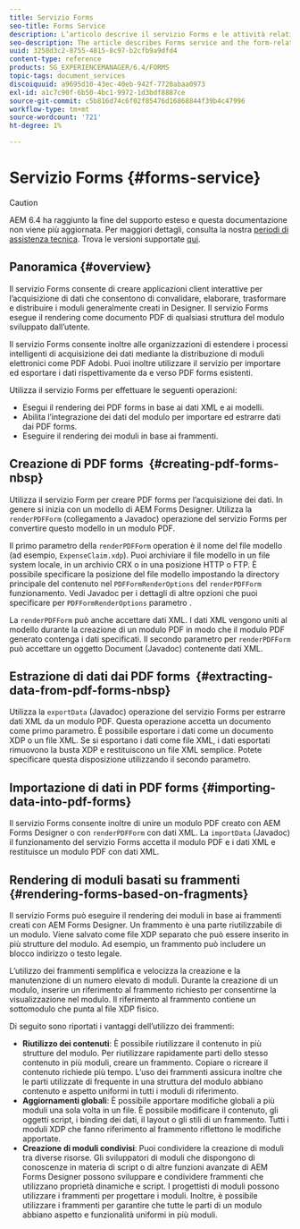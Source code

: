 ```yaml
---
title: Servizio Forms
seo-title: Forms Service
description: L’articolo descrive il servizio Forms e le attività relative ai moduli che è possibile eseguire utilizzando il servizio Forms.
seo-description: The article describes Forms service and the form-related tasks you can perform using Forms service.
uuid: 3258d3c2-8755-4815-8c97-b2cfb9a9dfd4
content-type: reference
products: SG_EXPERIENCEMANAGER/6.4/FORMS
topic-tags: document_services
discoiquuid: a9695d10-43ec-40eb-942f-7720abaa0973
exl-id: a1c7c90f-6b50-4bc1-9972-1d3bdf8887ce
source-git-commit: c5b816d74c6f02f85476d16868844f39b4c47996
workflow-type: tm+mt
source-wordcount: '721'
ht-degree: 1%

---
```


# Servizio Forms {#forms-service}

>[!CAUTION]
>
>AEM 6.4 ha raggiunto la fine del supporto esteso e questa documentazione non viene più aggiornata. Per maggiori dettagli, consulta la nostra [periodi di assistenza tecnica](https://helpx.adobe.com/it/support/programs/eol-matrix.html). Trova le versioni supportate [qui](https://experienceleague.adobe.com/docs/).

## Panoramica {#overview}

Il servizio Forms consente di creare applicazioni client interattive per l’acquisizione di dati che consentono di convalidare, elaborare, trasformare e distribuire i moduli generalmente creati in Designer. Il servizio Forms esegue il rendering come documento PDF di qualsiasi struttura del modulo sviluppato dall’utente.

Il servizio Forms consente inoltre alle organizzazioni di estendere i processi intelligenti di acquisizione dei dati mediante la distribuzione di moduli elettronici come PDF Adobi. Puoi inoltre utilizzare il servizio per importare ed esportare i dati rispettivamente da e verso PDF forms esistenti.

Utilizza il servizio Forms per effettuare le seguenti operazioni:

* Esegui il rendering dei PDF forms in base ai dati XML e ai modelli.
* Abilita l’integrazione dei dati del modulo per importare ed estrarre dati dai PDF forms.
* Eseguire il rendering dei moduli in base ai frammenti.

## Creazione di PDF forms  {#creating-pdf-forms-nbsp}

Utilizza il servizio Form per creare PDF forms per l’acquisizione dei dati. In genere si inizia con un modello di AEM Forms Designer. Utilizza la `renderPDFForm` (collegamento a Javadoc) operazione del servizio Forms per convertire questo modello in un modulo PDF.

Il primo parametro della `renderPDFForm` operation è il nome del file modello (ad esempio, `ExpenseClaim.xdp`). Puoi archiviare il file modello in un file system locale, in un archivio CRX o in una posizione HTTP o FTP. È possibile specificare la posizione del file modello impostando la directory principale del contenuto nel `PDFFormRenderOptions` del `renderPDFForm` funzionamento. Vedi Javadoc per i dettagli di altre opzioni che puoi specificare per `PDFFormRenderOptions` parametro .

La `renderPDFForm` può anche accettare dati XML. I dati XML vengono uniti al modello durante la creazione di un modulo PDF in modo che il modulo PDF generato contenga i dati specificati. Il secondo parametro per `renderPDFForm` può accettare un oggetto Document (Javadoc) contenente dati XML.

## Estrazione di dati dai PDF forms  {#extracting-data-from-pdf-forms-nbsp}

Utilizza la `exportData` (Javadoc) operazione del servizio Forms per estrarre dati XML da un modulo PDF. Questa operazione accetta un documento come primo parametro. È possibile esportare i dati come un documento XDP o un file XML. Se si esportano i dati come file XML, i dati esportati rimuovono la busta XDP e restituiscono un file XML semplice. Potete specificare questa disposizione utilizzando il secondo parametro.

## Importazione di dati in PDF forms {#importing-data-into-pdf-forms}

Il servizio Forms consente inoltre di unire un modulo PDF creato con AEM Forms Designer o con `renderPDFForm` con dati XML. La `importData` (Javadoc) il funzionamento del servizio Forms accetta il modulo PDF e i dati XML e restituisce un modulo PDF con dati XML.

## Rendering di moduli basati su frammenti {#rendering-forms-based-on-fragments}

Il servizio Forms può eseguire il rendering dei moduli in base ai frammenti creati con AEM Forms Designer. Un frammento è una parte riutilizzabile di un modulo. Viene salvato come file XDP separato che può essere inserito in più strutture del modulo. Ad esempio, un frammento può includere un blocco indirizzo o testo legale.

L’utilizzo dei frammenti semplifica e velocizza la creazione e la manutenzione di un numero elevato di moduli. Durante la creazione di un modulo, inserire un riferimento al frammento richiesto per consentirne la visualizzazione nel modulo. Il riferimento al frammento contiene un sottomodulo che punta al file XDP fisico.

Di seguito sono riportati i vantaggi dell’utilizzo dei frammenti:

* **Riutilizzo dei contenuti**: È possibile riutilizzare il contenuto in più strutture del modulo. Per riutilizzare rapidamente parti dello stesso contenuto in più moduli, creare un frammento. Copiare o ricreare il contenuto richiede più tempo. L’uso dei frammenti assicura inoltre che le parti utilizzate di frequente in una struttura del modulo abbiano contenuto e aspetto uniformi in tutti i moduli di riferimento.
* **Aggiornamenti globali**: È possibile apportare modifiche globali a più moduli una sola volta in un file. È possibile modificare il contenuto, gli oggetti script, i binding dei dati, il layout o gli stili di un frammento. Tutti i moduli XDP che fanno riferimento al frammento riflettono le modifiche apportate.
* **Creazione di moduli condivisi**: Puoi condividere la creazione di moduli tra diverse risorse. Gli sviluppatori di moduli che dispongono di conoscenze in materia di script o di altre funzioni avanzate di AEM Forms Designer possono sviluppare e condividere frammenti che utilizzano proprietà dinamiche e script. I progettisti di moduli possono utilizzare i frammenti per progettare i moduli. Inoltre, è possibile utilizzare i frammenti per garantire che tutte le parti di un modulo abbiano aspetto e funzionalità uniformi in più moduli.
